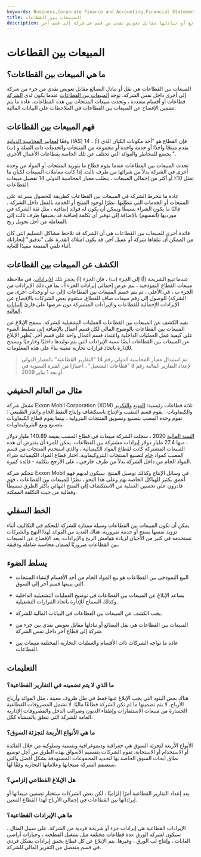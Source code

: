 ```yaml
---
keywords: Business,Corporate Finance and Accounting,Financial Statements
title: المبيعات بين القطاعات
description: المبيعات بين القطاعات هي نقل البضائع أو تبادلها مقابل تعويض نقدي من قسم في شركة إلى قسم آخر.
---
```


# المبيعات بين القطاعات
## ما هي المبيعات بين القطاعات؟

المبيعات بين القطاعات هي نقل أو تبادل البضائع مقابل تعويض نقدي من جزء من شركة إلى أخرى داخل نفس الشركة. توجد [المبيعات بين القطاعات](/sale) عندما يكون لدى [الشركة](/corporation) قطاعات أو أقسام متعددة ، وتحدث مبيعات المنتجات بين هذه القطاعات. عادة ما يتم تضمين الإفصاح عن المبيعات بين القطاعات في الملاحظات على البيانات المالية.

## فهم المبيعات بين القطاعات

وفقًا [لمعايير المحاسبة الدولية](/ias) (IAS) 14 ، فإن القطاع هو "أحد مكونات الكيان الذي (أ) يقدم منتجًا واحدًا أو خدمة واحدة أو مجموعة من المنتجات والخدمات ذات الصلة و (ب) يخضع للمخاطر والعوائد التي تختلف عن تلك الخاصة بقطاعات الأعمال الأخرى ".

تحدث المبيعات بين القطاعات عندما يقوم قطاع ما بتوريد المنتجات أو المواد من وحدة أخرى في الشركة بدلاً من شرائها من طرف ثالث. إذا كانت معاملات المبيعات لكيان ما تمثل 10٪ أو أكثر من إجمالي المبيعات ، يتطلب معيار المحاسبة الدولي 14 تفصيل مبيعات القطاعات.

عادة ما تنخرط الشركة في المبيعات بين القطاعات كطريقة للحصول بسرعة على المنتجات أو الخدمات التي تتطلبها. نظرًا لوجود المنتج أو الخدمة بالفعل داخل الشركة ، غالبًا ما يكون الشراء بسيطًا ويمكن أن يكون له فوائد إضافية ، مثل ثقة الشركة في مورديها (أنفسهم) بالإضافة إلى توفير أي تكلفة إضافية قد يضيفها طرف ثالث إلى المعاملة من أجل تحويل ربح.

فائدة أخرى للمبيعات بين القطاعات هي أن الشركة قد تلاحظ مشاكل التسليم التي كان من الممكن أن تتلقاها شركة أو عميل آخر. قد يكون امتلاك القدرة على "تدقيق" إنجازاتك أثناء تلقي المنفعة مفيدًا للغاية.

## الكشف عن المبيعات بين القطاعات

عندما تبيع الشريحة (أ) إلى الجزء (ب) ، فإن الجزء (أ) يحجز تلك [الإيرادات](/revenue). في ملاحظة مبيعات القطاع النموذجية ، يتم عرض إجمالي إيرادات الجزء أ ، بما في ذلك الإيرادات من الجزء ب ، في الأعلى ، ثم يتم خصم المبيعات بين القطاعات (إلى ب أو وحدات أخرى من الشركة) للوصول إلى رقم مبيعات صافٍ للقطاع. ستقوم بعض الشركات بالإفصاح عن الإيرادات الإجمالية للقطاعات والإيرادات المشتركة دون عرضها على قارئ [البيانات المالية](/financial-statements).

يفيد الكشف عن المبيعات بين القطاعات العمليات التشغيلية للشركة. يسمح الإبلاغ عن المبيعات بين القطاعات بالوضوح المالي لكل قسم أعمال بالإضافة إلى تسليط الضوء على كيفية عمل العمليات الداخلية واعتماد قسم أعمال واحد على قسم آخر. يُظهر الإبلاغ عن المبيعات بين القطاعات أيضًا نسبة الإيرادات التي يتم توليدها داخليًا وخارجيًا ويسمح للإدارة باتخاذ قرارات تجارية معينة بناءً على هذه المعلومات.

> تم استبدال معيار المحاسبة الدولي رقم 14 "التقارير القطاعية" بالمعيار الدولي لإعداد التقارير المالية رقم 8 "قطاعات التشغيل" ، اعتبارًا من الفترة السنوية في أو بعد 1 يناير 2009.

>

## مثال من العالم الحقيقي

تشغل شركة Exxon Mobil Corporation (XOM) ثلاثة قطاعات رئيسية: [المنبع](/upstream) [والتكرير](/downstream) والكيماويات . يقوم قسم التنقيب والإنتاج باستكشاف وإنتاج النفط الخام والغاز الطبيعي ؛ تقوم وحدة المصب بتصنيع وتسويق المنتجات البترولية ، بينما يقوم قطاع الكيماويات بتصنيع وبيع البتروكيماويات.

[السنة المالية](/fiscalyear) 2020 ، سجلت الشركة مبيعات في قطاع المصب بقيمة 140.89 مليار دولار ، منها 27.4 مليار دولار إيرادات مشتركة بين القطاعات. يمكن للمرء أن يفترض أن هذه المبيعات المشتركة كانت لقطاع المواد الكيميائية ، والذي استخدم المنتجات من قسم المصب كمواد [خام](/rawmaterials) لتصنيع المنتجات البتروكيماوية. اختار قطاع المواد الكيميائية شراء المواد الخام من داخل الشركة بدلاً من طرف خارجي ، على الأرجح بتكلفة - فائدة كبيرة.

تتحكم شركة Exxon Mobil في وسائل الإنتاج وكذلك توصيل المنتج. سيكون لديهم فهم أعمق بكثير للهياكل الخاصة بهم وعلى هذا النحو ، نظرًا للمبيعات بين القطاعات ، فهم قادرون على تحسين العملية من الاستكشاف إلى المنتج النهائي بأكثر الطرق تبسيطًا وفعالية من حيث التكلفة الممكنة.

## الخط السفلي

يمكن أن تكون المبيعات بين القطاعات وسيلة ممتازة للشركة للتحكم في التكاليف أثناء تزويد نفسها بمنتج أو خدمة ضرورية. هناك العديد من الفوائد لهذا النهج والشركات تستخدمه في كثير من الأحيان لزيادة هوامش الربح والإيرادات. يعد الإفصاح عن المبيعات بين القطاعات ضروريًا لضمان محاسبة شاملة ودقيقة.

## يسلط الضوء

- البيع النموذجي بين القطاعات هو بيع المواد الخام من أحد الأقسام لإنشاء المنتجات التي يبيعها قسم آخر إلى السوق.

- يساعد الإبلاغ عن المبيعات بين القطاعات في توضيح العمليات التشغيلية الداخلية وكذلك السماح للإدارة باتخاذ القرارات التشغيلية.

- يجب الكشف عن المبيعات بين القطاعات في البيانات المالية للشركة.

- المبيعات بين القطاعات هي نقل البضائع أو تبادلها مقابل تعويض نقدي بين جزء من شركة إلى قطاع آخر داخل نفس الشركة.

- عادة ما تواجه الشركات ذات الأقسام والعمليات التجارية المختلفة مبيعات بين القطاعات.

## التعليمات

### ما الذي لا يتم تضمينه في التقارير القطاعية؟

هناك بعض البنود التي يجب الإبلاغ عنها فقط في ظل ظروف معينة ، مثل الفوائد وأرباح الأرباح. لا يتم تضمينها ما لم تكن الشركة قطاعًا ماليًا. لا تشمل المصروفات القطاعية الخسارة من مبيعات الاستثمارات وإطفاء الديون وضرائب الدخل والمصروفات الإدارية العامة للشركة التي تتعلق بالمنشأة ككل.

### ما هي الأنواع الأربعة لتجزئة السوق؟

الأنواع الأربعة لتجزئة السوق هي جغرافية وديموغرافية ونفسية وسلوكية من خلال الفائدة أو الاستخدام أو الاستجابة. تقوم الشركات بتقسيم الأسواق بهذه الطرق من أجل توسيع نطاق أبحاث السوق الخاصة بها لتحديد المجموعات المستهدفة بشكل أفضل والتي ستصمم الشركة منتجاتها وعلاماتها التجارية وفقًا لها.

### هل الإبلاغ القطاعي إلزامي؟

يعد إعداد التقارير القطاعية أمرًا إلزاميًا ، لكن بعض الشركات ستختار تضمين مبيعاتها أو إيراداتها بين القطاعات في إجمالي الأرباح لهذا القطاع المعين.

### ما هي الإيرادات القطاعية؟

الإيرادات القطاعية هي إيرادات جزء أو شريحة فردية من الشركة. على سبيل المثال ، سيكون لشركة الورق عدة قطاعات مختلفة مثل تشغيل المطحنة ، وحيازات أراضي الغابات ، وإنتاج لب الورق ، وغيرها. يتم الإبلاغ عن كل قطاع يحقق إيرادات بشكل فردي في قسم منفصل من التقرير المالي للشركة.

